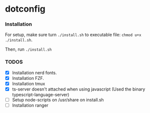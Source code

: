 # dotconfig

### Installation

For setup, make sure turn `./install.sh` to executable file: `chmod u+x ./install.sh`.

Then, run `./install.sh`

### TODOS

- [x] Installation nerd fonts.
- [x] Installation FZF.
- [x] Installation tmux
- [x] ts-server doesn't attached when using javascript (Used the binary typescript-language-server)
- [ ] Setup node-scripts on /usr/share on install.sh
- [ ] Installation ranger
